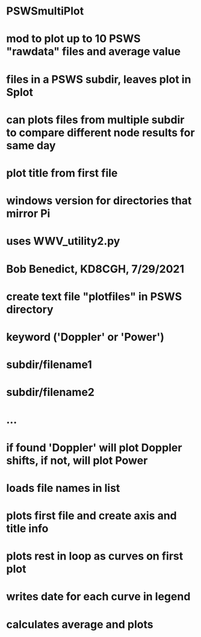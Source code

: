 # PSWSmultiPlot
# mod to plot up to 10 PSWS "rawdata" files and average value
# files in a PSWS subdir, leaves plot in Splot
# can plots files from multiple subdir to compare different node results for same day
# plot title from first file
# windows version for directories that mirror Pi
# uses WWV_utility2.py
# Bob Benedict, KD8CGH, 7/29/2021
# 
# create text file "plotfiles" in PSWS directory
#    keyword ('Doppler' or 'Power')
#    subdir/filename1 
#    subdir/filename2
#    ...
# 
# if found 'Doppler' will plot Doppler shifts, if not, will plot Power
# 
# loads file names in list
# plots first file and create axis and title info
# plots rest in loop as curves on first plot
# writes date for each curve in legend
# calculates average and plots
